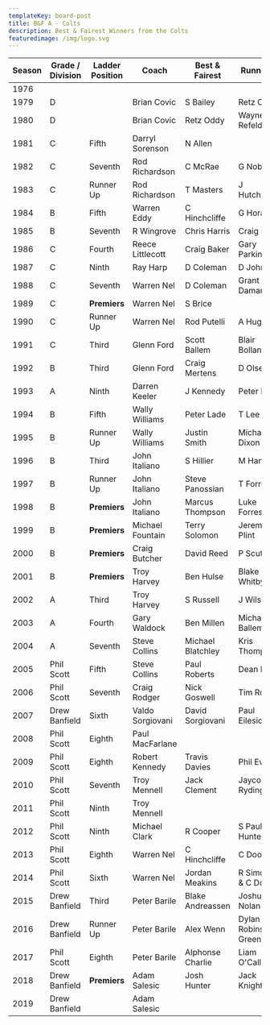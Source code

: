 ```yaml
---
templateKey: board-post
title: B&F A - Colts
description: Best & Fairest Winners from the Colts
featuredimage: /img/logo.svg
---
```

| **Season** | **Grade / Division** | **Ladder Position** | **Coach**        | **Best & Fairest** | **Runner Up**              |
| ---------- | -------------------- | ------------------- | ---------------- | ------------------ | -------------------------- |
| 1976       |                      |                     |                  |                    |                            |
| 1979       | D                    |                     | Brian Covic      | S Bailey           | Retz Oddy                  |
| 1980       | D                    |                     | Brian Covic      | Retz Oddy          | Wayne Refeld               |
| 1981       | C                    | Fifth               | Darryl Sorenson  | N Allen            |                            |
| 1982       | C                    | Seventh             | Rod Richardson   | C McRae            | G Noble                    |
| 1983       | C                    | Runner Up           | Rod Richardson   | T Masters          | J Hutchinson               |
| 1984       | B                    | Fifth               | Warren Eddy      | C Hinchcliffe      | G Horan                    |
| 1985       | B                    | Seventh             | R Wingrove       | Chris Harris       | Craig Baker                |
| 1986       | C                    | Fourth              | Reece Littlecott | Craig Baker        | Gary Parkinson             |
| 1987       | C                    | Ninth               | Ray Harp         | D Coleman          | D John                     |
| 1988       | C                    | Seventh             | Warren Nel       | D Coleman          | Grant Damani               |
| 1989       | C                    | **Premiers**        | Warren Nel       | S Brice            |                            |
| 1990       | C                    | Runner Up           | Warren Nel       | Rod Putelli        | A Hughes                   |
| 1991       | C                    | Third               | Glenn Ford       | Scott Ballem       | Blair Bolland              |
| 1992       | B                    | Third               | Glenn Ford       | Craig Mertens      | D Olsen                    |
| 1993       | A                    | Ninth               | Darren Keeler    | J Kennedy          | Peter Lade                 |
| 1994       | B                    | Fifth               | Wally Williams   | Peter Lade         | T Lee                      |
| 1995       | B                    | Runner Up           | Wally Williams   | Justin Smith       | Michael Dixon              |
| 1996       | B                    | Third               | John Italiano    | S Hillier          | M Hanson                   |
| 1997       | B                    | Runner Up           | John Italiano    | Steve Panossian    | T Forrest                  |
| 1998       | B                    | **Premiers**        | John Italiano    | Marcus Thompson    | Luke Forrestal             |
| 1999       | B                    | **Premiers**        | Michael Fountain | Terry Solomon      | Jeremy Plint               |
| 2000       | B                    | **Premiers**        | Craig Butcher    | David Reed         | P Scutti                   |
| 2001       | B                    | **Premiers**        | Troy Harvey      | Ben Hulse          | Blake Whitby               |
| 2002       | A                    | Third               | Troy Harvey      | S Russell          | J Wilson                   |
| 2003       | A                    | Fourth              | Gary Waldock     | Ben Millen         | Michael Ballem             |
| 2004       | A                    | Seventh             | Steve Collins    | Michael Blatchley  | Kris Thompson              |
| 2005       | Phil Scott           | Fifth               | Steve Collins    | Paul Roberts       | Dean Brown                 |
| 2006       | Phil Scott           | Seventh             | Craig Rodger     | Nick Goswell       | Tim Rodger                 |
| 2007       | Drew Banfield        | Sixth               | Valdo Sorgiovani | David Sorgiovani   | Paul Eilesiou              |
| 2008       | Phil Scott           | Eighth              | Paul MacFarlane  |                    |                            |
| 2009       | Phil Scott           | Eighth              | Robert Kennedy   | Travis Davies      | Phil Evans                 |
| 2010       | Phil Scott           | Seventh             | Troy Mennell     | Jack Clement       | Jaycob Ryding              |
| 2011       | Phil Scott           | Ninth               | Troy Mennell     |                    |                            |
| 2012       | Phil Scott           | Ninth               | Michael Clark    | R Cooper           | S Paul-Hunter              |
| 2013       | Phil Scott           | Eighth              | Warren Nel       | C Hinchcliffe      | C Dooley                   |
| 2014       | Phil Scott           | Sixth               | Warren Nel       | Jordan Meakins     | R Simcock &amp; C Dooley   |
| 2015       | Drew Banfield        | Third               | Peter Barile     | Blake Andreassen   | Joshua Nolan               |
| 2016       | Drew Banfield        | Runner Up           | Peter Barile     | Alex Wenn          | Dylan Robins &amp; C Green |
| 2017       | Phil Scott           | Eighth              | Peter Barile     | Alphonse Charlie   | Liam O&#39;Callaghan       |
| 2018       | Drew Banfield        | **Premiers**        | Adam Salesic     | Josh Hunter        | Jack Knights               |
| 2019       | Drew Banfield        |                     | Adam Salesic     |                    |                            |
